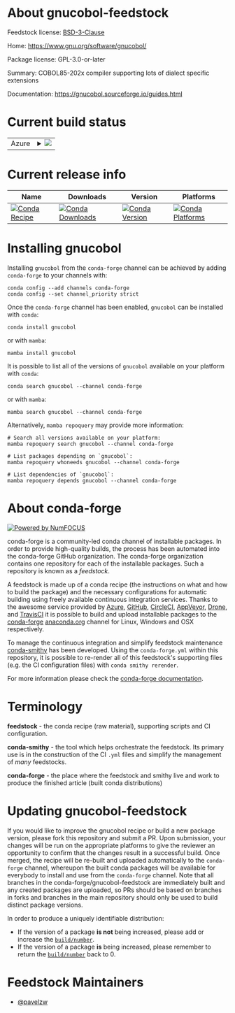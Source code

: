 About gnucobol-feedstock
========================

Feedstock license: [BSD-3-Clause](https://github.com/conda-forge/gnucobol-feedstock/blob/main/LICENSE.txt)

Home: https://www.gnu.org/software/gnucobol/

Package license: GPL-3.0-or-later

Summary: COBOL85-202x compiler supporting lots of dialect specific extensions

Documentation: https://gnucobol.sourceforge.io/guides.html

Current build status
====================


<table>
    
  <tr>
    <td>Azure</td>
    <td>
      <details>
        <summary>
          <a href="https://dev.azure.com/conda-forge/feedstock-builds/_build/latest?definitionId=22334&branchName=main">
            <img src="https://dev.azure.com/conda-forge/feedstock-builds/_apis/build/status/gnucobol-feedstock?branchName=main">
          </a>
        </summary>
        <table>
          <thead><tr><th>Variant</th><th>Status</th></tr></thead>
          <tbody><tr>
              <td>linux_64</td>
              <td>
                <a href="https://dev.azure.com/conda-forge/feedstock-builds/_build/latest?definitionId=22334&branchName=main">
                  <img src="https://dev.azure.com/conda-forge/feedstock-builds/_apis/build/status/gnucobol-feedstock?branchName=main&jobName=linux&configuration=linux%20linux_64_" alt="variant">
                </a>
              </td>
            </tr><tr>
              <td>linux_aarch64</td>
              <td>
                <a href="https://dev.azure.com/conda-forge/feedstock-builds/_build/latest?definitionId=22334&branchName=main">
                  <img src="https://dev.azure.com/conda-forge/feedstock-builds/_apis/build/status/gnucobol-feedstock?branchName=main&jobName=linux&configuration=linux%20linux_aarch64_" alt="variant">
                </a>
              </td>
            </tr><tr>
              <td>linux_ppc64le</td>
              <td>
                <a href="https://dev.azure.com/conda-forge/feedstock-builds/_build/latest?definitionId=22334&branchName=main">
                  <img src="https://dev.azure.com/conda-forge/feedstock-builds/_apis/build/status/gnucobol-feedstock?branchName=main&jobName=linux&configuration=linux%20linux_ppc64le_" alt="variant">
                </a>
              </td>
            </tr><tr>
              <td>osx_64</td>
              <td>
                <a href="https://dev.azure.com/conda-forge/feedstock-builds/_build/latest?definitionId=22334&branchName=main">
                  <img src="https://dev.azure.com/conda-forge/feedstock-builds/_apis/build/status/gnucobol-feedstock?branchName=main&jobName=osx&configuration=osx%20osx_64_" alt="variant">
                </a>
              </td>
            </tr><tr>
              <td>osx_arm64</td>
              <td>
                <a href="https://dev.azure.com/conda-forge/feedstock-builds/_build/latest?definitionId=22334&branchName=main">
                  <img src="https://dev.azure.com/conda-forge/feedstock-builds/_apis/build/status/gnucobol-feedstock?branchName=main&jobName=osx&configuration=osx%20osx_arm64_" alt="variant">
                </a>
              </td>
            </tr>
          </tbody>
        </table>
      </details>
    </td>
  </tr>
</table>

Current release info
====================

| Name | Downloads | Version | Platforms |
| --- | --- | --- | --- |
| [![Conda Recipe](https://img.shields.io/badge/recipe-gnucobol-green.svg)](https://anaconda.org/conda-forge/gnucobol) | [![Conda Downloads](https://img.shields.io/conda/dn/conda-forge/gnucobol.svg)](https://anaconda.org/conda-forge/gnucobol) | [![Conda Version](https://img.shields.io/conda/vn/conda-forge/gnucobol.svg)](https://anaconda.org/conda-forge/gnucobol) | [![Conda Platforms](https://img.shields.io/conda/pn/conda-forge/gnucobol.svg)](https://anaconda.org/conda-forge/gnucobol) |

Installing gnucobol
===================

Installing `gnucobol` from the `conda-forge` channel can be achieved by adding `conda-forge` to your channels with:

```
conda config --add channels conda-forge
conda config --set channel_priority strict
```

Once the `conda-forge` channel has been enabled, `gnucobol` can be installed with `conda`:

```
conda install gnucobol
```

or with `mamba`:

```
mamba install gnucobol
```

It is possible to list all of the versions of `gnucobol` available on your platform with `conda`:

```
conda search gnucobol --channel conda-forge
```

or with `mamba`:

```
mamba search gnucobol --channel conda-forge
```

Alternatively, `mamba repoquery` may provide more information:

```
# Search all versions available on your platform:
mamba repoquery search gnucobol --channel conda-forge

# List packages depending on `gnucobol`:
mamba repoquery whoneeds gnucobol --channel conda-forge

# List dependencies of `gnucobol`:
mamba repoquery depends gnucobol --channel conda-forge
```


About conda-forge
=================

[![Powered by
NumFOCUS](https://img.shields.io/badge/powered%20by-NumFOCUS-orange.svg?style=flat&colorA=E1523D&colorB=007D8A)](https://numfocus.org)

conda-forge is a community-led conda channel of installable packages.
In order to provide high-quality builds, the process has been automated into the
conda-forge GitHub organization. The conda-forge organization contains one repository
for each of the installable packages. Such a repository is known as a *feedstock*.

A feedstock is made up of a conda recipe (the instructions on what and how to build
the package) and the necessary configurations for automatic building using freely
available continuous integration services. Thanks to the awesome service provided by
[Azure](https://azure.microsoft.com/en-us/services/devops/), [GitHub](https://github.com/),
[CircleCI](https://circleci.com/), [AppVeyor](https://www.appveyor.com/),
[Drone](https://cloud.drone.io/welcome), and [TravisCI](https://travis-ci.com/)
it is possible to build and upload installable packages to the
[conda-forge](https://anaconda.org/conda-forge) [anaconda.org](https://anaconda.org/)
channel for Linux, Windows and OSX respectively.

To manage the continuous integration and simplify feedstock maintenance
[conda-smithy](https://github.com/conda-forge/conda-smithy) has been developed.
Using the ``conda-forge.yml`` within this repository, it is possible to re-render all of
this feedstock's supporting files (e.g. the CI configuration files) with ``conda smithy rerender``.

For more information please check the [conda-forge documentation](https://conda-forge.org/docs/).

Terminology
===========

**feedstock** - the conda recipe (raw material), supporting scripts and CI configuration.

**conda-smithy** - the tool which helps orchestrate the feedstock.
                   Its primary use is in the construction of the CI ``.yml`` files
                   and simplify the management of *many* feedstocks.

**conda-forge** - the place where the feedstock and smithy live and work to
                  produce the finished article (built conda distributions)


Updating gnucobol-feedstock
===========================

If you would like to improve the gnucobol recipe or build a new
package version, please fork this repository and submit a PR. Upon submission,
your changes will be run on the appropriate platforms to give the reviewer an
opportunity to confirm that the changes result in a successful build. Once
merged, the recipe will be re-built and uploaded automatically to the
`conda-forge` channel, whereupon the built conda packages will be available for
everybody to install and use from the `conda-forge` channel.
Note that all branches in the conda-forge/gnucobol-feedstock are
immediately built and any created packages are uploaded, so PRs should be based
on branches in forks and branches in the main repository should only be used to
build distinct package versions.

In order to produce a uniquely identifiable distribution:
 * If the version of a package **is not** being increased, please add or increase
   the [``build/number``](https://docs.conda.io/projects/conda-build/en/latest/resources/define-metadata.html#build-number-and-string).
 * If the version of a package **is** being increased, please remember to return
   the [``build/number``](https://docs.conda.io/projects/conda-build/en/latest/resources/define-metadata.html#build-number-and-string)
   back to 0.

Feedstock Maintainers
=====================

* [@pavelzw](https://github.com/pavelzw/)

